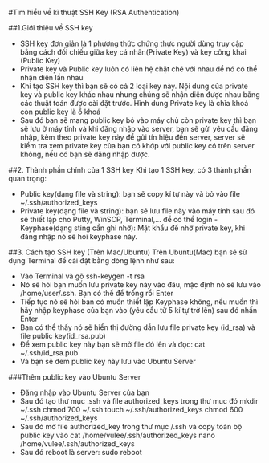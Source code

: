#Tìm hiểu về kĩ thuật SSH Key (RSA Authentication)

##1.Giới thiệu về SSH key

- SSH key đơn giản là 1 phương thức chứng thực người dùng truy cập bằng cách đối chiếu
giữa key cá nhân(Private Key) và key công khai (Public Key)
- Private key và Public key luôn có liên hệ chặt chẽ với nhau để nó có thể nhận diện lần nhau
- Khi tạo SSH key thì bạn sẽ có cả 2 loại key này. Nội dung của private key và public key
khác nhau nhưng chúng sẽ nhận diện được nhau bằng các thuật toán được cài đặt trước. Hình
dung Private key là chìa khoá còn public key là ổ khoá
- Sau đó bạn sẽ mang public key bỏ vào máy chủ còn private key thì bạn sẽ lưu ở máy tính và
khi đăng nhập vào server, bạn sẽ gửi yêu cầu đăng nhập, kèm theo private key này để gửi tín
hiệu đến server, server sẽ kiểm tra xem private key của bạn có khớp với public key có trên
server không, nếu có bạn sẽ đăng nhập được.

##2. Thành phần chính của 1 SSH key
Khi tạo 1 SSH key, có 3 thành phần quan trọng:
- Public key(dạng file và string): bạn sẽ copy kí tự này và bỏ vào file ~/.ssh/authorized_keys
- Private key(dạng file và string): bạn sẽ lưu file này vào máy tính sau đó sẽ thiết lập cho Putty,
WinSCP, Terminal,... để có thể login
-Keyphase(dạng sting cần ghi nhớ): Mật khẩu để nhớ private key, khi đăng nhập nó sẽ hỏi keyphase này.

##3. Cách tạo SSH key (Trên Mac/Ubuntu)
Trên Ubuntu(Mac) bạn sẽ sử dụng Terminal để cài đặt bằng dòng lệnh như sau:
- Vào Terminal và gõ ssh-keygen -t rsa
- Nó sẽ hỏi bạn muốn lưu private key này vào đâu, mặc định nó sẽ lưu vào /home/user/.ssh. Bạn có thể
để trống rồi Enter
- Tiếp tục nó sẽ hỏi bạn có muốn thiết lập Keyphase không, nếu muốn thì hãy nhập keyphase của bạn vào
(yêu cầu từ 5 kí tự trở lên) sau đó nhấn Enter
- Bạn có thể thấy nó sẽ hiển thị đường dẫn lưu file private key (id_rsa) và file public key(id_rsa.pub)
- Để xem public key này bạn sẽ mở file đó lên và đọc: cat ~/.ssh/id_rsa.pub
- Và bạn sẽ đem public key này lưu vào Ubuntu Server

###Thêm public key vào Ubuntu Server
- Đăng nhập vào Ubuntu Server của bạn
- Sau đó tạo thư mục .ssh và file authorized_keys trong thư muc đó
        mkdir ~/.ssh
        chmod 700 ~/.ssh
        touch ~/.ssh/authorized_keys
        chmod 600 ~/.ssh/authorized_keys
- Sau đó mở file authorized_key trong thư mục /.ssh và copy toàn bộ public key vào
        cat /home/vulee/.ssh/authorized_keys
        nano /home/vulee/.ssh/authorized_keys
- Sau đó reboot là server: sudo reboot
